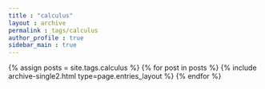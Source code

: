 ```yaml
---
title : "calculus"
layout : archive
permalink : tags/calculus
author_profile : true
sidebar_main : true
---
```


{% assign posts = site.tags.calculus %}
{% for post in posts %} {% include archive-single2.html type=page.entries_layout %} {% endfor %}